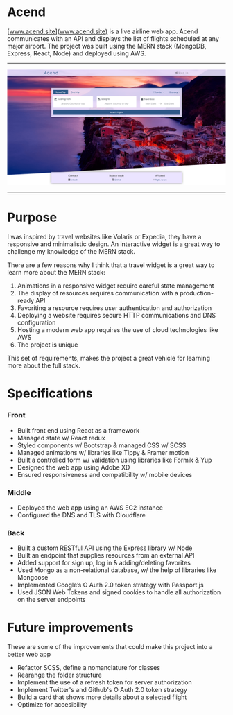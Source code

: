 # Acend
[www.acend.site](www.acend.site) is a live airline web app.
Acend communicates with an API and displays the list of flights scheduled at any major airport. The project was built using the MERN stack (MongoDB, Express, React, Node) and deployed using AWS.
***
![Screenshot](acend-site.png)
***
# Purpose
I was inspired by travel websites like Volaris or Expedia, they have a responsive and minimalistic design. An interactive widget is a great way to challenge my knowledge of the MERN stack.

There are a few reasons why I think that a travel widget is a great way to learn more about the MERN stack:

1.	Animations in a responsive widget require careful state management
2.	The display of resources requires communication with a production-ready API
3.	Favoriting a resource requires user authentication and authorization
4.	Deploying a website requires secure HTTP communications and DNS configuration
5.	Hosting a modern web app requires the use of cloud technologies like AWS
6.	The project is unique

This set of requirements, makes the project a great vehicle for learning more about the full stack. 

# Specifications
### Front
*	Built front end using React as a framework
*	Managed state w/ React redux
*	Styled components w/ Bootstrap & managed CSS w/ SCSS
*	Managed animations w/ libraries like Tippy & Framer motion
*	Built a controlled form w/ validation using libraries like Formik & Yup
*	Designed the web app using Adobe XD
*	Ensured responsiveness and compatibility w/ mobile devices
### Middle
*	Deployed the web app using an AWS EC2 instance
*	Configured the DNS and TLS with Cloudflare
### Back
*	Built a custom RESTful API using the Express library w/ Node
*	Built an endpoint that supplies resources from an external API
*	Added support for sign up, log in & adding/deleting favorites
*	Used Mongo as a non-relational database, w/ the help of libraries like Mongoose
*	Implemented Google’s O Auth 2.0 token strategy with Passport.js
*	Used JSON Web Tokens and signed cookies to handle all authorization on the server endpoints

# Future improvements
These are some of the improvements that could make this project into a better web app
* Refactor SCSS, define a nomanclature for classes
* Rearange the folder structure
* Implement the use of a refresh token for server authorization
* Implement Twitter's and Github's O Auth 2.0 token strategy
* Build a card that shows more details about a selected flight
* Optimize for accesibility
